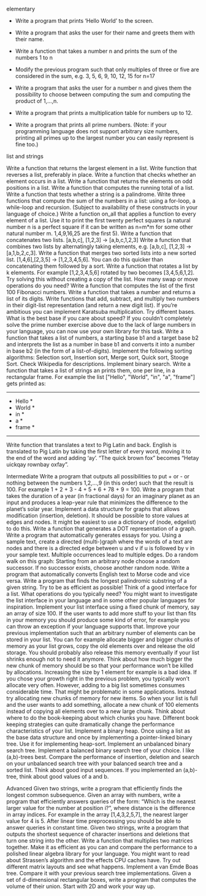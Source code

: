 elementary

* Write a program that prints ‘Hello World’ to the screen.
* Write a program that asks the user for their name and greets them with their name.
* Write a function that takes a number n and prints the sum of the numbers 1 to n

* Modify the previous program such that only multiples of three or five are considered in the sum, e.g. 3, 5, 6, 9, 10, 12, 15 for n=17

* Write a program that asks the user for a number n and gives them the possibility to choose between computing the sum and computing the product of 1,…,n.

* Write a program that prints a multiplication table for numbers up to 12.

* Write a program that prints all prime numbers. (Note: if your programming language does not support arbitrary size numbers, printing all primes up to the largest number you can easily represent is fine too.)



list and strings

Write a function that returns the largest element in a list.
Write function that reverses a list, preferably in place.
Write a function that checks whether an element occurs in a list.
Write a function that returns the elements on odd positions in a list.
Write a function that computes the running total of a list.
Write a function that tests whether a string is a palindrome.
Write three functions that compute the sum of the numbers in a list: using a for-loop, a while-loop and recursion. (Subject to availability of these constructs in your language of choice.)
Write a function on_all that applies a function to every element of a list. Use it to print the first twenty perfect squares (a natural number n is a perfect square if it can be written as n=m*m for some other natural number m. 1,4,9,16,25 are the first 5).
Write a function that concatenates two lists. [a,b,c], [1,2,3] → [a,b,c,1,2,3]
Write a function that combines two lists by alternatingly taking elements, e.g. [a,b,c], [1,2,3] → [a,1,b,2,c,3].
Write a function that merges two sorted lists into a new sorted list. [1,4,6],[2,3,5] → [1,2,3,4,5,6]. You can do this quicker than concatenating them followed by a sort.
Write a function that rotates a list by k elements. For example [1,2,3,4,5,6] rotated by two becomes [3,4,5,6,1,2]. Try solving this without creating a copy of the list. How many swap or move operations do you need?
Write a function that computes the list of the first 100 Fibonacci numbers.
Write a function that takes a number and returns a list of its digits.
Write functions that add, subtract, and multiply two numbers in their digit-list representation (and return a new digit list). If you’re ambitious you can implement Karatsuba multiplication. Try different bases. What is the best base if you care about speed? If you couldn’t completely solve the prime number exercise above due to the lack of large numbers in your language, you can now use your own library for this task.
Write a function that takes a list of numbers, a starting base b1 and a target base b2 and interprets the list as a number in base b1 and converts it into a number in base b2 (in the form of a list-of-digits).
Implement the following sorting algorithms: Selection sort, Insertion sort, Merge sort, Quick sort, Stooge Sort. Check Wikipedia for descriptions.
Implement binary search.
Write a function that takes a list of strings an prints them, one per line, in a rectangular frame. For example the list ["Hello", "World", "in", "a", "frame"] gets printed as:

*********
* Hello *
* World *
* in    *
* a     *
* frame *
*********
Write function that translates a text to Pig Latin and back. English is translated to Pig Latin by taking the first letter of every word, moving it to the end of the word and adding ‘ay’. “The quick brown fox” becomes “Hetay uickqay rownbay oxfay”.


Intermediate
Write a program that outputs all possibilities to put + or - or nothing between the numbers 1,2,…,9 (in this order) such that the result is 100. For example 1 + 2 + 3 - 4 + 5 + 6 + 78 + 9 = 100.
Write a program that takes the duration of a year (in fractional days) for an imaginary planet as an input and produces a leap-year rule that minimizes the difference to the planet’s solar year.
Implement a data structure for graphs that allows modification (insertion, deletion). It should be possible to store values at edges and nodes. It might be easiest to use a dictionary of (node, edgelist) to do this.
Write a function that generates a DOT representation of a graph.
Write a program that automatically generates essays for you.
Using a sample text, create a directed (multi-)graph where the words of a text are nodes and there is a directed edge between u and v if u is followed by v in your sample text. Multiple occurrences lead to multiple edges.
Do a random walk on this graph: Starting from an arbitrary node choose a random successor. If no successor exists, choose another random node.
Write a program that automatically converts English text to Morse code and vice versa.
Write a program that finds the longest palindromic substring of a given string. Try to be as efficient as possible!
Think of a good interface for a list. What operations do you typically need? You might want to investigate the list interface in your language and in some other popular languages for inspiration.
Implement your list interface using a fixed chunk of memory, say an array of size 100. If the user wants to add more stuff to your list than fits in your memory you should produce some kind of error, for example you can throw an exception if your language supports that.
Improve your previous implementation such that an arbitrary number of elements can be stored in your list. You can for example allocate bigger and bigger chunks of memory as your list grows, copy the old elements over and release the old storage. You should probably also release this memory eventually if your list shrinks enough not to need it anymore. Think about how much bigger the new chunk of memory should be so that your performance won’t be killed by allocations. Increasing the size by 1 element for example is a bad idea.
If you chose your growth right in the previous problem, you typically won’t allocate very often. However, adding to a big list sometimes consumes considerable time. That might be problematic in some applications. Instead try allocating new chunks of memory for new items. So when your list is full and the user wants to add something, allocate a new chunk of 100 elements instead of copying all elements over to a new large chunk. Think about where to do the book-keeping about which chunks you have. Different book keeping strategies can quite dramatically change the performance characteristics of your list.
Implement a binary heap. Once using a list as the base data structure and once by implementing a pointer-linked binary tree. Use it for implementing heap-sort.
Implement an unbalanced binary search tree.
Implement a balanced binary search tree of your choice. I like (a,b)-trees best.
Compare the performance of insertion, deletion and search on your unbalanced search tree with your balanced search tree and a sorted list. Think about good input sequences. If you implemented an (a,b)-tree, think about good values of a and b.

Advanced
Given two strings, write a program that efficiently finds the longest common subsequence.
Given an array with numbers, write a program that efficiently answers queries of the form: “Which is the nearest larger value for the number at position i?”, where distance is the difference in array indices. For example in the array [1,4,3,2,5,7], the nearest larger value for 4 is 5. After linear time preprocessing you should be able to answer queries in constant time.
Given two strings, write a program that outputs the shortest sequence of character insertions and deletions that turn one string into the other.
Write a function that multiplies two matrices together. Make it as efficient as you can and compare the performance to a polished linear algebra library for your language. You might want to read about Strassen’s algorithm and the effects CPU caches have. Try out different matrix layouts and see what happens.
Implement a van Emde Boas tree. Compare it with your previous search tree implementations.
Given a set of d-dimensional rectangular boxes, write a program that computes the volume of their union. Start with 2D and work your way up.